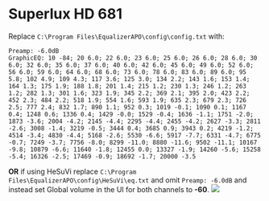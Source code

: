 # Superlux HD 681
Replace `C:\Program Files\EqualizerAPO\config\config.txt` with:
```
Preamp: -6.0dB
GraphicEQ: 10 -84; 20 6.0; 22 6.0; 23 6.0; 25 6.0; 26 6.0; 28 6.0; 30 6.0; 32 6.0; 35 6.0; 37 6.0; 40 6.0; 42 6.0; 45 6.0; 49 6.0; 52 6.0; 56 6.0; 59 6.0; 64 6.0; 68 6.0; 73 6.0; 78 6.0; 83 6.0; 89 6.0; 95 5.8; 102 4.9; 109 4.3; 117 3.6; 125 3.0; 134 2.2; 143 1.6; 153 1.4; 164 1.3; 175 1.9; 188 1.8; 201 1.4; 215 1.2; 230 1.3; 246 1.2; 263 1.2; 282 1.3; 301 1.6; 323 1.9; 345 2.2; 369 2.1; 395 2.0; 423 2.2; 452 2.3; 484 2.2; 518 1.9; 554 1.6; 593 1.9; 635 2.3; 679 2.3; 726 2.5; 777 2.4; 832 1.7; 890 1.1; 952 0.3; 1019 -0.1; 1090 0.1; 1167 0.4; 1248 0.6; 1336 0.4; 1429 -0.0; 1529 -0.4; 1636 -1.1; 1751 -2.0; 1873 -3.6; 2004 -4.2; 2145 -4.4; 2295 -4.4; 2455 -4.2; 2627 -3.3; 2811 -2.6; 3008 -1.4; 3219 -0.5; 3444 0.4; 3685 0.9; 3943 0.2; 4219 -1.2; 4514 -3.4; 4830 -4.4; 5168 -2.6; 5530 -6.6; 5917 -7.7; 6331 -4.7; 6775 -0.7; 7249 -3.7; 7756 -8.0; 8299 -11.0; 8880 -11.6; 9502 -11.1; 10167 -9.8; 10879 -6.6; 11640 -1.8; 12455 0.0; 13327 -1.9; 14260 -5.6; 15258 -5.4; 16326 -2.5; 17469 -0.9; 18692 -1.7; 20000 -3.5
```
**OR** if using HeSuVi replace `C:\Program Files\EqualizerAPO\config\HeSuVi\eq.txt` and omit `Preamp: -6.0dB` and instead set Global volume in the UI for both channels to **-60**.
![](https://raw.githubusercontent.com/jaakkopasanen/AutoEq/master/results/Sonoma%20Model%20One/headphoncecom/onear/Superlux%20HD%20681/Superlux%20HD%20681.png)